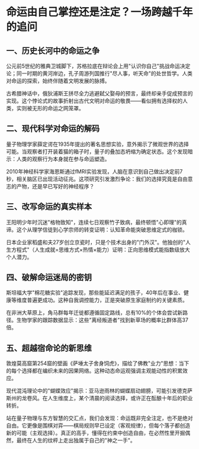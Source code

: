 # 命运由自己掌控还是注定？一场跨越千年的追问

## 一、历史长河中的命运之争
公元前5世纪的雅典卫城脚下，苏格拉底在辩论会上用"认识你自己"挑战命运决定论；同一时期的黄河岸边，孔子周游列国推行"尽人事，听天命"的处世哲学。人类对命运的探索，始终伴随着文明发展的脉搏。

古希腊神话中，俄狄浦斯王拼尽全力逃避弑父娶母的预言，最终却亲手促成预言的实现。这个悖论式的故事折射出古代文明对命运的敬畏——看似拥有选择权的人类，实则被无形的命运之网笼罩。

## 二、现代科学对命运的解码
量子物理学家薛定谔在1935年提出的著名思想实验，意外揭示了微观世界的选择可能。当观察者打开装着猫的箱子时，量子的叠加态坍缩为确定状态。这个发现暗示：人类的观察行为本身就在参与命运塑造。

2010年神经科学家海恩斯通过fMRI实验发现，人脑在意识到自己做出决定前7秒，相关脑区已出现活动征兆。这项研究引发激烈争论：我们的选择究竟是自由意志的产物，还是早已写好的神经程序？

## 三、改写命运的真实样本
王阳明少年时沉迷"格物致知"，连续七日观察竹子致病，最终顿悟"心即理"的真谛。这个从理学信徒到心学宗师的转变证明：认知革命能突破思维定式的枷锁。

日本企业家稻盛和夫27岁创立京瓷时，只是个技术出身的"门外汉"。他独创的"人生方程式"（人生成就=思维方式×热情×能力）证明：正向思维模式能指数级放大个人潜力。

## 四、破解命运迷局的密钥
斯坦福大学"棉花糖实验"追踪发现，那些能延迟满足的孩子，40年后在事业、健康等维度普遍更成功。这种自我调控能力，正是突破原生家庭制约的关键素质。

在非洲大草原上，角马群每年迁徙都遵循固定路线，总有10%的个体会尝试新路径。生物学家的跟踪数据显示：这些"离经叛道者"找到新草场的概率比群体高37倍。

## 五、超越宿命论的新思维
敦煌莫高窟第254窟的壁画《萨埵太子舍身饲虎》，描绘了佛教"业力"思想：当下的每个选择都在编织未来的因果网络。这种动态命运观强调主观能动性的积累效应。

现代混沌理论中的"蝴蝶效应"揭示：亚马逊雨林的蝴蝶扇动翅膀，可能引发德克萨斯州的龙卷风。在人生维度上，某个清晨的阅读选择，或许正在酝酿十年后的职业转折。

站在量子物理与东方智慧的交汇点，我们会发现：命运既非完全注定，也不是绝对自由。它更像是围棋对弈——棋局规则早已设定（客观规律），但每个落子都创造新的可能（主观选择）。真正的高手，懂得在约束中创造自由，在必然性里开掘偶然，最终在人生的纹枰上走出独属于自己的"神之一手"。
